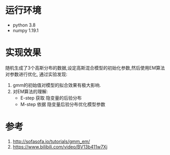 # 运行环境
- python 3.8
- numpy 1.19.1
# 实现效果
随机生成了3个高斯分布的数据,设定高斯混合模型的初始化参数,然后使用EM算法对参数进行优化,
通过实验发现:
1. gmm的初始值对模型的拟合效果有极大影响.
2. 对EM算法的理解:
	- E-step 获取 隐变量的后验分布
	- M-step 依据 隐变量后验分布优化模型参数
# 参考
1. http://sofasofa.io/tutorials/gmm_em/
2. https://www.bilibili.com/video/BV13b411w7Xj
